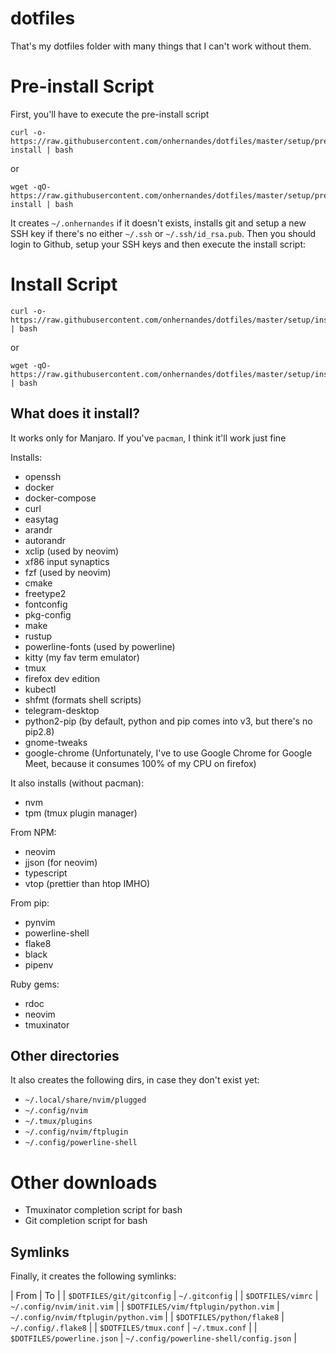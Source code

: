 # dotfiles

That's my dotfiles folder with many things that I can't work without them.

# Pre-install Script

First, you'll have to execute the pre-install script

```
curl -o- https://raw.githubusercontent.com/onhernandes/dotfiles/master/setup/pre-install | bash
```

or

```
wget -qO- https://raw.githubusercontent.com/onhernandes/dotfiles/master/setup/pre-install | bash
```

It creates `~/.onhernandes` if it doesn't exists, installs git and setup a new SSH key if there's no either `~/.ssh` or `~/.ssh/id_rsa.pub`. Then you should login to Github, setup your SSH keys and then execute the install script:

# Install Script

```
curl -o- https://raw.githubusercontent.com/onhernandes/dotfiles/master/setup/install | bash
```

or

```
wget -qO- https://raw.githubusercontent.com/onhernandes/dotfiles/master/setup/install | bash
```

## What does it install?

It works only for Manjaro. If you've `pacman`, I think it'll work just fine

Installs:
- openssh
- docker
- docker-compose
- curl
- easytag
- arandr
- autorandr
- xclip (used by neovim)
- xf86 input synaptics
- fzf (used by neovim)
- cmake
- freetype2
- fontconfig
- pkg-config
- make
- rustup
- powerline-fonts (used by powerline)
- kitty (my fav term emulator)
- tmux
- firefox dev edition
- kubectl
- shfmt (formats shell scripts)
- telegram-desktop
- python2-pip (by default, python and pip comes into v3, but there's no pip2.8)
- gnome-tweaks
- google-chrome (Unfortunately, I've to use Google Chrome for Google Meet, because it consumes 100% of my CPU on firefox)


It also installs (without pacman):
- nvm
- tpm (tmux plugin manager)

From NPM:
- neovim
- jjson (for neovim)
- typescript
- vtop (prettier than htop IMHO)

From pip:
- pynvim
- powerline-shell
- flake8
- black
- pipenv

Ruby gems:
- rdoc
- neovim
- tmuxinator

## Other directories

It also creates the following dirs, in case they don't exist yet:

- `~/.local/share/nvim/plugged`
- `~/.config/nvim`
- `~/.tmux/plugins`
- `~/.config/nvim/ftplugin`
- `~/.config/powerline-shell`

# Other downloads

- Tmuxinator completion script for bash
- Git completion script for bash

## Symlinks

Finally, it creates the following symlinks:

| From | To |
| `$DOTFILES/git/gitconfig` | `~/.gitconfig` |
| `$DOTFILES/vimrc` | `~/.config/nvim/init.vim` |
| `$DOTFILES/vim/ftplugin/python.vim` | `~/.config/nvim/ftplugin/python.vim` |
| `$DOTFILES/python/flake8` | `~/.config/.flake8` |
| `$DOTFILES/tmux.conf` | `~/.tmux.conf` |
| `$DOTFILES/powerline.json` | `~/.config/powerline-shell/config.json` |
